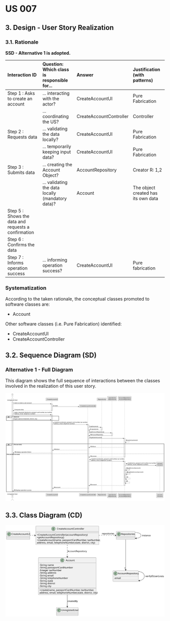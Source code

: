 # US 007

## 3. Design - User Story Realization 

### 3.1. Rationale

**SSD - Alternative 1 is adopted.**

| Interaction ID                                      | Question: Which class is responsible for...       | Answer                  | Justification (with patterns)       |
|:----------------------------------------------------|:--------------------------------------------------|:------------------------|:------------------------------------|
| Step 1 : Asks to create an account                  | 	... interacting with the actor?                  | CreateAccountUI         | Pure Fabrication                    |
| 			  		                                             | ... coordinating the US?                          | CreateAccountController | Controller                          |
| Step 2 : Requests data  		                          | ... validating the data locally?							           | CreateAccountUI         | Pure Fabrication                    |
|                                                     | ... temporarily keeping input data?               | CreateAccountUI         | Pure Fabrication                    |
| Step 3 : Submits data 		                            | ... creating the Account Object?                  | AccountRepository       | Creator R: 1,2                      |
|                                                     | ... validating the data locally (mandatory data)? | Account                 | The object created has its own data |
| Step 5 : Shows the data and requests a confirmation |                                                   |                         |                                     |
| Step 6 : Confirms the data                          |                                                   |                         |                                     |
| Step 7 : Informs operation success                  | ... informing operation success?                  | CreateAccountUI         | Pure fabrication                    |

### Systematization ##

According to the taken rationale, the conceptual classes promoted to software classes are: 

 * Account

Other software classes (i.e. Pure Fabrication) identified: 

 * CreateAccountUI  
 * CreateAccountController


## 3.2. Sequence Diagram (SD)

### Alternative 1 - Full Diagram

This diagram shows the full sequence of interactions between the classes involved in the realization of this user story.

![Sequence Diagram - Full](svg/us007-sequence-diagram-full.svg)

## 3.3. Class Diagram (CD)

![Class Diagram](svg/us007-class-diagram.svg)